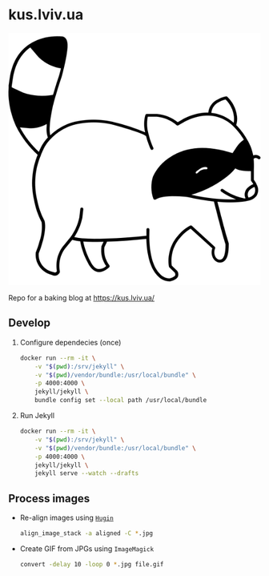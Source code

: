 # kus.lviv.ua

![kus](images/logo.svg)

Repo for a baking blog at https://kus.lviv.ua/

## Develop

1. Configure dependecies (once)

    ```sh
    docker run --rm -it \
        -v "$(pwd):/srv/jekyll" \
        -v "$(pwd)/vendor/bundle:/usr/local/bundle" \
        -p 4000:4000 \
        jekyll/jekyll \
        bundle config set --local path /usr/local/bundle
    ```

2. Run Jekyll

    ```sh
    docker run --rm -it \
        -v "$(pwd):/srv/jekyll" \
        -v "$(pwd)/vendor/bundle:/usr/local/bundle" \
        -p 4000:4000 \
        jekyll/jekyll \
        jekyll serve --watch --drafts
    ```

## Process images

- Re-align images using [`Hugin`](https://wiki.panotools.org/Align_image_stack)

    ```sh
    align_image_stack -a aligned -C *.jpg
    ```

- Create GIF from JPGs using `ImageMagick`

    ```sh
    convert -delay 10 -loop 0 *.jpg file.gif
    ```
